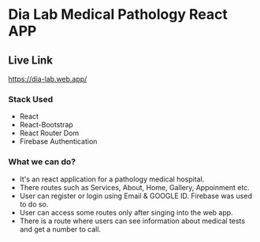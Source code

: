 # Dia Lab Medical Pathology React APP
## Live Link
https://dia-lab.web.app/

### Stack Used
- React
- React-Bootstrap
- React Router Dom
- Firebase Authentication

### What we can do? 
* It's an react application for a pathology medical hospital. <br>
* There routes such as Services, About, Home, Gallery, Appoinment etc. <br>
* User can register or login using Email & GOOGLE ID. Firebase was used to do so. <br>
* User can access some routes only after singing into the web app. <br>
* There is a route where users can see information about medical tests and get a number to call.
